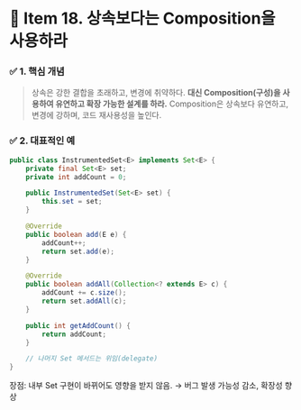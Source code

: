 # 📘 Item 18. 상속보다는 Composition을 사용하라

### ✅ 1. 핵심 개념
> 상속은 강한 결합을 초래하고, 변경에 취약하다.
> **대신 Composition(구성)을 사용하여 유연하고 확장 가능한 설계를 하라.**
> Composition은 상속보다 유연하고, 변경에 강하며, 코드 재사용성을 높인다.


### ✅ 2. 대표적인 예
```java
public class InstrumentedSet<E> implements Set<E> {
    private final Set<E> set;
    private int addCount = 0;

    public InstrumentedSet(Set<E> set) {
        this.set = set;
    }

    @Override
    public boolean add(E e) {
        addCount++;
        return set.add(e);
    }

    @Override
    public boolean addAll(Collection<? extends E> c) {
        addCount += c.size();
        return set.addAll(c);
    }

    public int getAddCount() {
        return addCount;
    }

    // 나머지 Set 메서드는 위임(delegate)
}
```
장점: 내부 Set 구현이 바뀌어도 영향을 받지 않음.
→ 버그 발생 가능성 감소, 확장성 향상